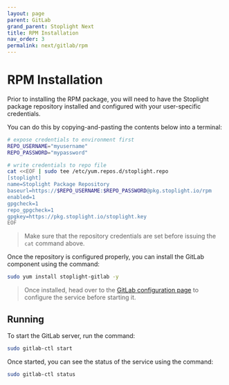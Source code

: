 ```yaml
---
layout: page
parent: GitLab
grand_parent: Stoplight Next
title: RPM Installation
nav_order: 3
permalink: next/gitlab/rpm
---
```


# RPM Installation

Prior to installing the RPM package, you will need to have the Stoplight package
repository installed and configured with your user-specific credentials.

You can do this by copying-and-pasting the contents below into a terminal:

```bash
# expose credentials to environment first
REPO_USERNAME="myusername"
REPO_PASSWORD="mypassword"

# write credentials to repo file
cat <<EOF | sudo tee /etc/yum.repos.d/stoplight.repo
[stoplight]
name=Stoplight Package Repository
baseurl=https://$REPO_USERNAME:$REPO_PASSWORD@pkg.stoplight.io/rpm
enabled=1
gpgcheck=1
repo_gpgcheck=1
gpgkey=https://pkg.stoplight.io/stoplight.key
EOF
```

> Make sure that the repository credentials are set before issuing the `cat` command above.

Once the repository is configured properly, you can install the GitLab component
using the command:

```bash
sudo yum install stoplight-gitlab -y
```

> Once installed, head over to the [GitLab configuration
> page](/next/gitlab/configuration) to configure the service before starting it.

## Running

To start the GitLab server, run the command:

```bash
sudo gitlab-ctl start
```

Once started, you can see the status of the service using the command:

```bash
sudo gitlab-ctl status
```
